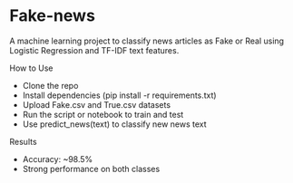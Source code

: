 # Fake-news
A machine learning project to classify news articles as Fake or Real using Logistic Regression and TF-IDF text features.

How to Use
- Clone the repo
- Install dependencies (pip install -r requirements.txt)
- Upload Fake.csv and True.csv datasets
- Run the script or notebook to train and test
- Use predict_news(text) to classify new news text

Results
- Accuracy: ~98.5%
- Strong performance on both classes
